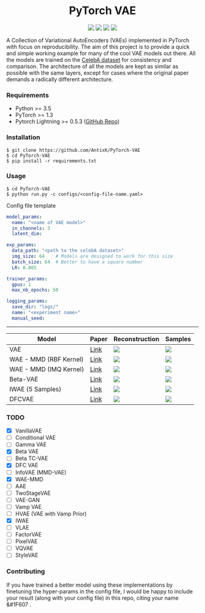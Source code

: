 <h1 align="center">
  <b>PyTorch VAE</b><br>
</h1>

<p align="center">
      <a href="https://www.python.org/">
        <img src="https://img.shields.io/badge/Python-3.5-ff69b4.svg" /></a>
       <a href= "https://pytorch.org/">
        <img src="https://img.shields.io/badge/PyTorch-1.3-2BAF2B.svg" /></a>
       <a href= "https://github.com/AntixK/PyTorch-VAE/blob/master/LICENSE.md">
        <img src="https://img.shields.io/badge/license-Apache2.0-blue.svg" /></a>
         <a href= "https://twitter.com/intent/tweet?text=PyTorch-VAE:%20Collection%20of%20VAE%20models%20in%20PyTorch.&url=https://github.com/AntixK/PyTorch-VAE">
        <img src="https://img.shields.io/twitter/url/https/shields.io.svg?style=social" /></a>

</p>

A Collection of Variational AutoEncoders (VAEs) implemented in PyTorch with focus on reproducibility. The aim of this project is to provide
a quick and simple working example for many of the cool VAE models out there. All the models are trained on the [CelebA dataset](http://mmlab.ie.cuhk.edu.hk/projects/CelebA.html)
for consistency and comparison. The architecture of all the models are kept as similar as possible with the same layers, except for cases where the 
original paper demands a radically different architecture.

### Requirements
- Python >= 3.5
- PyTorch >= 1.3
- Pytorch Lightning >= 0.5.3 ([GitHub Repo](https://github.com/PyTorchLightning/pytorch-lightning/tree/deb1581e26b7547baf876b7a94361e60bb200d32))

### Installation
```
$ git clone https://github.com/AntixK/PyTorch-VAE
$ cd PyTorch-VAE
$ pip install -r requirements.txt
```

### Usage
```
$ cd PyTorch-VAE
$ python run.py -c configs/<config-file-name.yaml>
```
Config file template
```yaml
model_params:
  name: "<name of VAE model>"
  in_channels: 3
  latent_dim: 

exp_params:
  data_path: "<path to the celebA dataset>"
  img_size: 64    # Models are designed to work for this size
  batch_size: 64  # Better to have a square number
  LR: 0.005

trainer_params:
  gpus: 1         
  max_nb_epochs: 50

logging_params:
  save_dir: "logs/"
  name: "<experiment name>"
  manual_seed: 
```


----

| Model                 | Paper                                            |Reconstruction | Samples |
|-----------------------|--------------------------------------------------|---------------|---------|
| VAE                   |[Link](https://arxiv.org/abs/1312.6114)           |    ![][2]     | ![][1]  |
| WAE - MMD (RBF Kernel)|[Link](https://arxiv.org/abs/1711.01558)          |    ![][4]     | ![][3]  |
| WAE - MMD (IMQ Kernel)|[Link](https://arxiv.org/abs/1711.01558)          |    ![][6]     | ![][5]  |
| Beta-VAE              |[Link](https://openreview.net/forum?id=Sy2fzU9gl) |    ![][8]     | ![][7]  |
| IWAE (5 Samples)      |[Link](https://arxiv.org/abs/1804.03599)          |    ![][10]    | ![][9]  |
| DFCVAE                |[Link](https://arxiv.org/abs/1610.00291)          |    ![][12]    | ![][11] |

<!--| Disentangled Beta-VAE |[Link](https://arxiv.org/abs/1804.03599)          |    ![][10]     | ![][9] |-->



### TODO
- [x] VanillaVAE
- [ ] Conditional VAE
- [ ] Gamma VAE
- [x] Beta VAE
- [ ] Beta TC-VAE
- [x] DFC VAE
- [ ] InfoVAE (MMD-VAE)
- [x] WAE-MMD
- [ ] AAE
- [ ] TwoStageVAE
- [ ] VAE-GAN
- [ ] Vamp VAE
- [ ] HVAE (VAE with Vamp Prior)
- [x] IWAE
- [ ] VLAE
- [ ] FactorVAE
- [ ] PixelVAE
- [ ] VQVAE
- [ ] StyleVAE

### Contributing
If you have trained a better model using these implementations by finetuning the hyper-params in the config file,
I would be happy to include your result (along with your config file) in this repo, citing your name &#1F607	.


[1]: https://github.com/AntixK/PyTorch-VAE/blob/master/assets/Vanilla%20VAE_25.png
[2]: https://github.com/AntixK/PyTorch-VAE/blob/master/assets/recons_Vanilla%20VAE_25.png
[3]: https://github.com/AntixK/PyTorch-VAE/blob/master/assets/WAE_RBF_18.png
[4]: https://github.com/AntixK/PyTorch-VAE/blob/master/assets/recons_WAE_RBF_19.png
[5]: https://github.com/AntixK/PyTorch-VAE/blob/master/assets/WAE_IMQ_15.png
[6]: https://github.com/AntixK/PyTorch-VAE/blob/master/assets/recons_WAE_IMQ_15.png
[7]: https://github.com/AntixK/PyTorch-VAE/blob/master/assets/BetaVAE_B_20.png
[8]: https://github.com/AntixK/PyTorch-VAE/blob/master/assets/recons_BetaVAE_B_20.png
[9]: https://github.com/AntixK/PyTorch-VAE/blob/master/assets/IWAE_19.png
[10]: https://github.com/AntixK/PyTorch-VAE/blob/master/assets/recons_IWAE_19.png
[11]: https://github.com/AntixK/PyTorch-VAE/blob/master/assets/DFCVAE_49.png
[12]: https://github.com/AntixK/PyTorch-VAE/blob/master/assets/recons_DFCVAE_40.png


[python-image]: https://img.shields.io/badge/Python-3.5-ff69b4.svg
[python-url]: https://www.python.org/

[pytorch-image]: https://img.shields.io/badge/PyTorch-1.3-2BAF2B.svg
[pytorch-url]: https://pytorch.org/

[twitter-image]:https://img.shields.io/twitter/url/https/shields.io.svg?style=social
[twitter-url]:https://twitter.com/intent/tweet?text=Neural%20Blocks-Easy%20to%20use%20neural%20net%20blocks%20for%20fast%20prototyping.&url=https://github.com/AntixK/NeuralBlocks


[license-image]:https://img.shields.io/badge/license-Apache2.0-blue.svg
[license-url]:https://github.com/AntixK/PyTorch-VAE/blob/master/LICENSE.md
